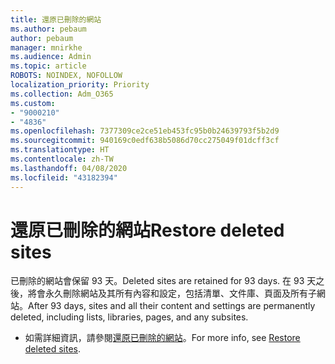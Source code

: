 ```yaml
---
title: 還原已刪除的網站
ms.author: pebaum
author: pebaum
manager: mnirkhe
ms.audience: Admin
ms.topic: article
ROBOTS: NOINDEX, NOFOLLOW
localization_priority: Priority
ms.collection: Adm_O365
ms.custom:
- "9000210"
- "4836"
ms.openlocfilehash: 7377309ce2ce51eb453fc95b0b24639793f5b2d9
ms.sourcegitcommit: 940169c0edf638b5086d70cc275049f01dcff3cf
ms.translationtype: HT
ms.contentlocale: zh-TW
ms.lasthandoff: 04/08/2020
ms.locfileid: "43182394"
---
```

# <a name="restore-deleted-sites"></a><span data-ttu-id="0148d-102">還原已刪除的網站</span><span class="sxs-lookup"><span data-stu-id="0148d-102">Restore deleted sites</span></span>

<span data-ttu-id="0148d-103">已刪除的網站會保留 93 天。</span><span class="sxs-lookup"><span data-stu-id="0148d-103">Deleted sites are retained for 93 days.</span></span> <span data-ttu-id="0148d-104">在 93 天之後，將會永久刪除網站及其所有內容和設定，包括清單、文件庫、頁面及所有子網站。</span><span class="sxs-lookup"><span data-stu-id="0148d-104">After 93 days, sites and all their content and settings are permanently deleted, including lists, libraries, pages, and any subsites.</span></span>

- <span data-ttu-id="0148d-105">如需詳細資訊，請參閱[還原已刪除的網站](https://docs.microsoft.com/sharepoint/restore-deleted-site-collection)。</span><span class="sxs-lookup"><span data-stu-id="0148d-105">For more info, see [Restore deleted sites](https://docs.microsoft.com/sharepoint/restore-deleted-site-collection).</span></span>

